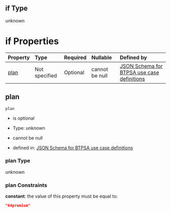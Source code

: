 ## if Type

unknown

# if Properties

| Property      | Type          | Required | Nullable       | Defined by                                                                                                                                                                                                                                    |
| :------------ | :------------ | :------- | :------------- | :-------------------------------------------------------------------------------------------------------------------------------------------------------------------------------------------------------------------------------------------- |
| [plan](#plan) | Not specified | Optional | cannot be null | [JSON Schema for BTPSA use case definitions](btpsa-usecase-properties-services-items-allof-1-then-allof-38-then-allof-10-if-properties-plan.md "undefined#/properties/services/items/allOf/1/then/allOf/38/then/allOf/10/if/properties/plan") |

## plan



`plan`

*   is optional

*   Type: unknown

*   cannot be null

*   defined in: [JSON Schema for BTPSA use case definitions](btpsa-usecase-properties-services-items-allof-1-then-allof-38-then-allof-10-if-properties-plan.md "undefined#/properties/services/items/allOf/1/then/allOf/38/then/allOf/10/if/properties/plan")

### plan Type

unknown

### plan Constraints

**constant**: the value of this property must be equal to:

```json
"64premium"
```
